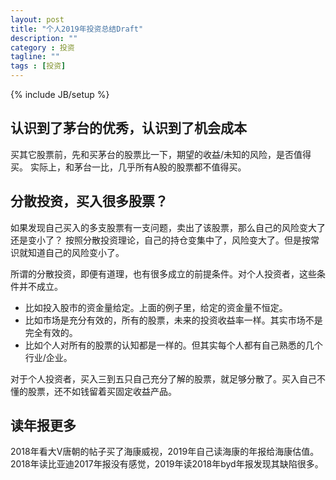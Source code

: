 ```yaml
---
layout: post
title: "个人2019年投资总结Draft"
description: ""
category : 投资
tagline: ""
tags : [投资]
---
```

{% include JB/setup %}



## 认识到了茅台的优秀，认识到了机会成本

买其它股票前，先和买茅台的股票比一下，期望的收益/未知的风险，是否值得买。
实际上，和茅台一比，几乎所有A股的股票都不值得买。

## 分散投资，买入很多股票？

如果发现自己买入的多支股票有一支问题，卖出了该股票，那么自己的风险变大了还是变小了？
按照分散投资理论，自己的持仓变集中了，风险变大了。但是按常识就知道自己的风险变小了。

所谓的分散投资，即便有道理，也有很多成立的前提条件。对个人投资者，这些条件并不成立。

* 比如投入股市的资金量给定。上面的例子里，给定的资金量不恒定。
* 比如市场是充分有效的，所有的股票，未来的投资收益率一样。其实市场不是完全有效的。
* 比如个人对所有的股票的认知都是一样的。但其实每个人都有自己熟悉的几个行业/企业。

对于个人投资者，买入三到五只自己充分了解的股票，就足够分散了。买入自己不懂的股票，还不如钱留着买固定收益产品。


## 读年报更多
2018年看大V唐朝的帖子买了海康威视，2019年自己读海康的年报给海康估值。
2018年读比亚迪2017年报没有感觉，2019年读2018年byd年报发现其缺陷很多。



